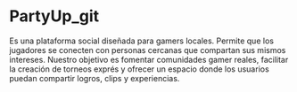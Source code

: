 # PartyUp_git
Es una plataforma social diseñada para gamers locales. Permite que los jugadores se conecten con personas cercanas que compartan sus mismos intereses. Nuestro objetivo es fomentar comunidades gamer reales, facilitar la creación de torneos exprés y ofrecer un espacio donde los usuarios puedan compartir logros, clips y experiencias.
